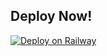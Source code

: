 ## Deploy Now!
[![Deploy on Railway](https://railway.app/button.svg)](https://railway.app/new/template/O1H6fD?referralCode=49-ICI)

